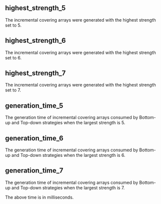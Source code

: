 highest_strength_5
-------------------
The incremental covering arrays were generated with the highest strength set to 5.

highest_strength_6
-------------------
The  incremental  covering arrays were generated with the highest strength set to 6.

highest_strength_7
-------------------
The incremental covering arrays were generated with the highest strength set to 7.

generation_time_5
-------------------
The generation time  of incremental covering arrays consumed by Bottom-up and Top-down strategies  when the largest strength is 5. 

generation_time_6
-------------------
The generation time  of incremental covering arrays consumed by Bottom-up and Top-down strategies  when the largest strength is 6. 

generation_time_7
-------------------
The generation time  of incremental covering arrays consumed by Bottom-up and Top-down strategies  when the largest strength is 7. 

The above time is in milliseconds.
